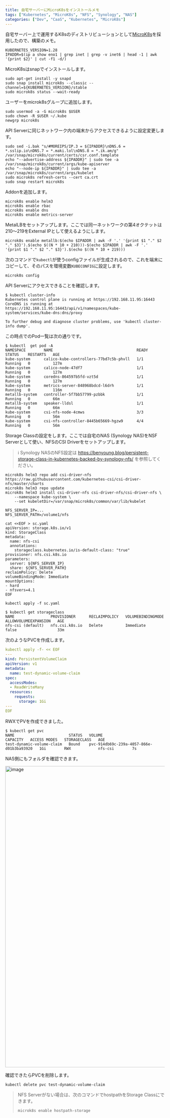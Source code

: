 ```yaml
---
title: 自宅サーバーにMicroK8sをインストールメモ
tags: ["Kubernetes", "MicroK8s", "NFS", "Synology", "NAS"]
categories: ["Dev", "CaaS", "Kubernetes", "MicroK8s"]
---
```


自宅サーバー上で運用するK8sのディストリビューションとして[MicroK8s](https://microk8s.io/)を採用したので、構築のメモ。

```
KUBERNETES_VERSION=1.28
IPADDR=$(ip a show eno1 | grep inet | grep -v inet6 | head -1 | awk '{print $2}' | cut -f1 -d/)
```

MicroK8sはsnapでインストールします。

```
sudo apt-get install -y snapd
sudo snap install microk8s --classic --channel=${KUBERNETES_VERSION}/stable
sudo microk8s status --wait-ready
```

ユーザーをmicrok8sグループに追加します。

```
sudo usermod -a -G microk8s $USER
sudo chown -R $USER ~/.kube
newgrp microk8s
```

API Serverに同じネットワーク内の端末からアクセスできるように設定変更します。

```
sudo sed -i.bak "s/#MOREIPS/IP.3 = ${IPADDR}\nDNS.6 = *.sslip.io\nDNS.7 = *.maki.lol\nDNS.8 = *.ik.am/g" /var/snap/microk8s/current/certs/csr.conf.template
echo "--advertise-address ${IPADDR}" | sudo tee -a /var/snap/microk8s/current/args/kube-apiserver
echo "--node-ip ${IPADDR}" | sudo tee -a /var/snap/microk8s/current/args/kubelet
sudo microk8s refresh-certs --cert ca.crt
sudo snap restart microk8s
```

Addonを追加します。

```
microk8s enable helm3
microk8s enable rbac
microk8s enable dns
microk8s enable metrics-server
```

MetalLBをセットアップします。ここでは同一ネットワークの第4オクテットは210〜219をExternal IPとして使えるようにします。

```
microk8s enable metallb:$(echo $IPADDR | awk -F '.' '{print $1 "." $2 "." $3}').$(echo $((N * 10 + 210)))-$(echo $IPADDR | awk -F '.' '{print $1 "." $2 "." $3}').$(echo $((N * 10 + 219)))
```

次のコマンドで`kubectl`が使うconfigファイルが生成されるので、これを端末にコピーして、そのパスを環境変数`KUBECONFIG`に設定します。

```
microk8s config
```

API Serverにアクセスできることを確認します。

```
$ kubectl cluster-info 
Kubernetes control plane is running at https://192.168.11.95:16443
CoreDNS is running at https://192.168.11.95:16443/api/v1/namespaces/kube-system/services/kube-dns:dns/proxy

To further debug and diagnose cluster problems, use 'kubectl cluster-info dump'.
```

この時点でのPod一覧は次の通りです。

```
$ kubectl  get pod -A
NAMESPACE        NAME                                     READY   STATUS    RESTARTS   AGE
kube-system      calico-kube-controllers-77bd7c5b-phvll   1/1     Running   0          127m
kube-system      calico-node-47df7                        1/1     Running   0          127m
kube-system      coredns-864597b5fd-vzt5d                 1/1     Running   0          127m
kube-system      metrics-server-848968bdcd-l6drh          1/1     Running   0          116m
metallb-system   controller-5f7bb57799-pzbbk              1/1     Running   0          66m
metallb-system   speaker-lldsl                            1/1     Running   0          66m
kube-system      csi-nfs-node-4cmws                       3/3     Running   0          56m
kube-system      csi-nfs-controller-8445b65669-hgzw9      4/4     Running   0          56m
```

Storage Classの設定をします。ここでは自宅のNAS (Synology NAS)をNSF Serverとして使い、NFSのCSI Driverをセットアップします。

> ℹ️ Synology NASのNFS設定は https://benyoung.blog/persistent-storage-class-in-kubernetes-backed-by-synology-nfs/ を参照してください。

```
microk8s helm3 repo add csi-driver-nfs https://raw.githubusercontent.com/kubernetes-csi/csi-driver-nfs/master/charts
microk8s helm3 repo update
microk8s helm3 install csi-driver-nfs csi-driver-nfs/csi-driver-nfs \
    --namespace kube-system \
    --set kubeletDir=/var/snap/microk8s/common/var/lib/kubelet
    
NFS_SERVER_IP=...
NFS_SERVER_PATH=/volume1/nfs

cat <<EOF > sc.yaml
apiVersion: storage.k8s.io/v1
kind: StorageClass
metadata:
  name: nfs-csi
  annotations:
    storageclass.kubernetes.io/is-default-class: "true"  
provisioner: nfs.csi.k8s.io
parameters:
  server: ${NFS_SERVER_IP}
  share: ${NFS_SERVER_PATH}
reclaimPolicy: Delete
volumeBindingMode: Immediate
mountOptions:
- hard
- nfsvers=4.1
EOF

kubectl apply -f sc.yaml
```

```
$ kubectl get storageclass
NAME                PROVISIONER      RECLAIMPOLICY   VOLUMEBINDINGMODE   ALLOWVOLUMEEXPANSION   AGE
nfs-csi (default)   nfs.csi.k8s.io   Delete          Immediate           false                  33m
```

次のようなPVCを作成します。

```yaml
kubectl apply -f- << EOF
---
kind: PersistentVolumeClaim
apiVersion: v1
metadata:
  name: test-dynamic-volume-claim
spec:
  accessModes:
  - ReadWriteMany
  resources:
    requests:
      storage: 1Gi
---
EOF
```

RWXでPVを作成できました。

```
$ kubectl get pvc
NAME                        STATUS   VOLUME                                     CAPACITY   ACCESS MODES   STORAGECLASS   AGE
test-dynamic-volume-claim   Bound    pvc-914db69c-239a-4057-866e-d01b3ba93920   1Gi        RWX            nfs-csi        7s
```


NAS側にもフォルダを確認できます。

<img width="952" alt="image" src="https://github.com/making/blog.ik.am/assets/106908/721f1fc0-898c-41f0-9c62-f7e44221a281">


確認できたらPVCを削除します。

```
kubectl delete pvc test-dynamic-volume-claim
```

> NFS Serverがない場合は、次のコマンドでhostpathをStorage Classにできます。
> 
> ```
> microk8s enable hostpath-storage
> ```